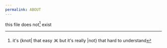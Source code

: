 ```yaml
---
permalink: ABOUT
---
```

this file does not[^knot] exist


[^knot]:it's {knot| that easy 🝪 but it's really |not} that hard to understand